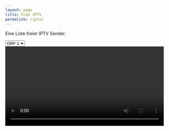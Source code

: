 ```yaml
---
layout: page
title: Free IPTV
permalink: /iptv/
---
```


Eine Liste freier IPTV Sender.

<script>
      function changeChannel(v) {
            loadVideo(v.value);
      }
</script>

<select name="channel" onchange="changeChannel(this)">
      <option value="https://orf1.mdn.ors.at/out/u/orf1/qxb/manifest.m3u8">ORF 1</option>
      <option value="https://orf2.mdn.ors.at/out/u/orf2/qxb/manifest.m3u8">ORF 2</option>
</select>
<video width="100%" id="player" controls></video>

<script src="{{ site.url }}/assets/hls.js" type="text/javascript"></script>
<script>
var vurl = 'https://vs-live-exxpress.sf.apa.at/exxpress-live1/exxpress.smil/playlist.m3u8';
function loadVideo(videourl) {
      var video = document.getElementById('player');
      if (Hls.isSupported()) {
        var hls = new Hls({
          debug: true,
        });
        hls.loadSource(videourl);
        hls.attachMedia(video);
        hls.on(Hls.Events.MEDIA_ATTACHED, function () {
          video.muted = false;
          video.play();
        });
      }
      // hls.js is not supported on platforms that do not have Media Source Extensions (MSE) enabled.
      // When the browser has built-in HLS support (check using `canPlayType`), we can provide an HLS manifest (i.e. .m3u8 URL) directly to the video element throught the `src` property.
      // This is using the built-in support of the plain video element, without using hls.js.
      else if (video.canPlayType('application/vnd.apple.mpegurl')) {
        video.src = videourl;
        video.addEventListener('canplay', function () {
          video.play();
        });
      }
}

//setTimeout(loadVideo, 1000);
//loadVideo(vurl);
    </script>
